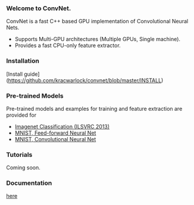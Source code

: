### Welcome to ConvNet.
ConvNet is a fast C++ based GPU implementation of Convolutional Neural Nets.
- Supports Multi-GPU architectures (Multiple GPUs, Single machine).
- Provides a fast CPU-only feature extractor.

### Installation
[Install guide] (https://github.com/kracwarlock/convnet/blob/master/INSTALL)

### Pre-trained Models
Pre-trained models and examples for training and feature extraction are provided for
- [Imagenet Classification (ILSVRC 2013)](https://github.com/kracwarlock/convnet/tree/master/examples/imagenet)
- [MNIST, Feed-forward Neural Net](https://github.com/kracwarlock/convnet/tree/master/examples/mnist-ff)
- [MNIST, Convolutional Neural Net](https://github.com/kracwarlock/convnet/tree/master/examples/mnist-conv)

### Tutorials
Coming soon.

### Documentation
[here](http://torontodeeplearning.github.io/convnet/docs)
